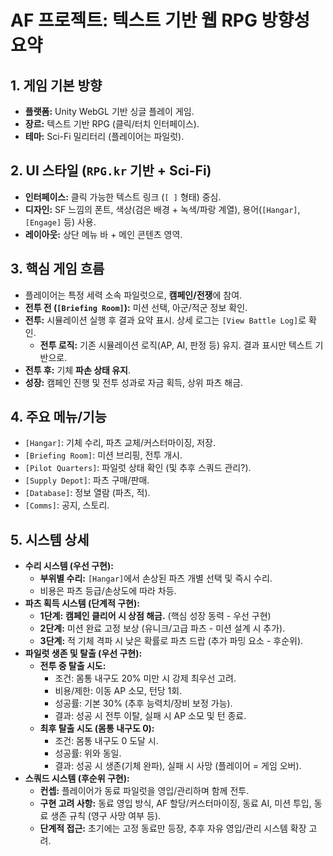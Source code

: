 # AF 프로젝트: 텍스트 기반 웹 RPG 방향성 요약

## 1. 게임 기본 방향

*   **플랫폼:** Unity WebGL 기반 싱글 플레이 게임.
*   **장르:** 텍스트 기반 RPG (클릭/터치 인터페이스).
*   **테마:** Sci-Fi 밀리터리 (플레이어는 파일럿).

## 2. UI 스타일 (`RPG.kr` 기반 + Sci-Fi)

*   **인터페이스:** 클릭 가능한 텍스트 링크 (`[ ]` 형태) 중심.
*   **디자인:** SF 느낌의 폰트, 색상(검은 배경 + 녹색/파랑 계열), 용어(`[Hangar]`, `[Engage]` 등) 사용.
*   **레이아웃:** 상단 메뉴 바 + 메인 콘텐츠 영역.

## 3. 핵심 게임 흐름

*   플레이어는 특정 세력 소속 파일럿으로, **캠페인/전쟁**에 참여.
*   **전투 전 (`[Briefing Room]`):** 미션 선택, 아군/적군 정보 확인.
*   **전투:** 시뮬레이션 실행 후 결과 요약 표시. 상세 로그는 `[View Battle Log]`로 확인.
    *   **전투 로직:** 기존 시뮬레이션 로직(AP, AI, 판정 등) 유지. 결과 표시만 텍스트 기반으로.
*   **전투 후:** 기체 **파손 상태 유지**.
*   **성장:** 캠페인 진행 및 전투 성과로 자금 획득, 상위 파츠 해금.

## 4. 주요 메뉴/기능

*   `[Hangar]`: 기체 수리, 파츠 교체/커스터마이징, 저장.
*   `[Briefing Room]`: 미션 브리핑, 전투 개시.
*   `[Pilot Quarters]`: 파일럿 상태 확인 (및 추후 스쿼드 관리?).
*   `[Supply Depot]`: 파츠 구매/판매.
*   `[Database]`: 정보 열람 (파츠, 적).
*   `[Comms]`: 공지, 스토리.

## 5. 시스템 상세

*   **수리 시스템 (우선 구현):**
    *   **부위별 수리:** `[Hangar]`에서 손상된 파츠 개별 선택 및 즉시 수리.
    *   비용은 파츠 등급/손상도에 따라 차등.
*   **파츠 획득 시스템 (단계적 구현):**
    *   **1단계:** **캠페인 클리어 시 상점 해금.** (핵심 성장 동력 - 우선 구현)
    *   **2단계:** 미션 완료 고정 보상 (유니크/고급 파츠 - 미션 설계 시 추가).
    *   **3단계:** 적 기체 격파 시 낮은 확률로 파츠 드랍 (추가 파밍 요소 - 후순위).
*   **파일럿 생존 및 탈출 (우선 구현):**
    *   **전투 중 탈출 시도:**
        *   조건: 몸통 내구도 20% 미만 시 강제 최우선 고려.
        *   비용/제한: 이동 AP 소모, 턴당 1회.
        *   성공률: 기본 30% (추후 능력치/장비 보정 가능).
        *   결과: 성공 시 전투 이탈, 실패 시 AP 소모 및 턴 종료.
    *   **최후 탈출 시도 (몸통 내구도 0):**
        *   조건: 몸통 내구도 0 도달 시.
        *   성공률: 위와 동일.
        *   결과: 성공 시 생존(기체 완파), 실패 시 사망 (플레이어 = 게임 오버).
*   **스쿼드 시스템 (후순위 구현):**
    *   **컨셉:** 플레이어가 동료 파일럿을 영입/관리하며 함께 전투.
    *   **구현 고려 사항:** 동료 영입 방식, AF 할당/커스터마이징, 동료 AI, 미션 투입, 동료 생존 규칙 (영구 사망 여부 등).
    *   **단계적 접근:** 초기에는 고정 동료만 등장, 추후 자유 영입/관리 시스템 확장 고려. 